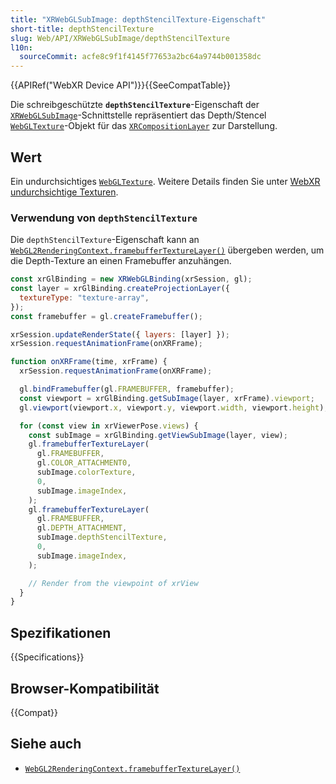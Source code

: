 ```yaml
---
title: "XRWebGLSubImage: depthStencilTexture-Eigenschaft"
short-title: depthStencilTexture
slug: Web/API/XRWebGLSubImage/depthStencilTexture
l10n:
  sourceCommit: acfe8c9f1f4145f77653a2bc64a9744b001358dc
---
```


{{APIRef("WebXR Device API")}}{{SeeCompatTable}}

Die schreibgeschützte **`depthStencilTexture`**-Eigenschaft der [`XRWebGLSubImage`](/de/docs/Web/API/XRWebGLSubImage)-Schnittstelle repräsentiert das Depth/Stencel [`WebGLTexture`](/de/docs/Web/API/WebGLTexture)-Objekt für das [`XRCompositionLayer`](/de/docs/Web/API/XRCompositionLayer) zur Darstellung.

## Wert

Ein undurchsichtiges [`WebGLTexture`](/de/docs/Web/API/WebGLTexture). Weitere Details finden Sie unter [WebXR undurchsichtige Texturen](/de/docs/Web/API/WebGLTexture#webxr_opaque_textures).

### Verwendung von `depthStencilTexture`

Die `depthStencilTexture`-Eigenschaft kann an [`WebGL2RenderingContext.framebufferTextureLayer()`](/de/docs/Web/API/WebGL2RenderingContext/framebufferTextureLayer) übergeben werden, um die Depth-Texture an einen Framebuffer anzuhängen.

```js
const xrGlBinding = new XRWebGLBinding(xrSession, gl);
const layer = xrGlBinding.createProjectionLayer({
  textureType: "texture-array",
});
const framebuffer = gl.createFramebuffer();

xrSession.updateRenderState({ layers: [layer] });
xrSession.requestAnimationFrame(onXRFrame);

function onXRFrame(time, xrFrame) {
  xrSession.requestAnimationFrame(onXRFrame);

  gl.bindFramebuffer(gl.FRAMEBUFFER, framebuffer);
  const viewport = xrGlBinding.getSubImage(layer, xrFrame).viewport;
  gl.viewport(viewport.x, viewport.y, viewport.width, viewport.height);

  for (const view in xrViewerPose.views) {
    const subImage = xrGlBinding.getViewSubImage(layer, view);
    gl.framebufferTextureLayer(
      gl.FRAMEBUFFER,
      gl.COLOR_ATTACHMENT0,
      subImage.colorTexture,
      0,
      subImage.imageIndex,
    );
    gl.framebufferTextureLayer(
      gl.FRAMEBUFFER,
      gl.DEPTH_ATTACHMENT,
      subImage.depthStencilTexture,
      0,
      subImage.imageIndex,
    );

    // Render from the viewpoint of xrView
  }
}
```

## Spezifikationen

{{Specifications}}

## Browser-Kompatibilität

{{Compat}}

## Siehe auch

- [`WebGL2RenderingContext.framebufferTextureLayer()`](/de/docs/Web/API/WebGL2RenderingContext/framebufferTextureLayer)

